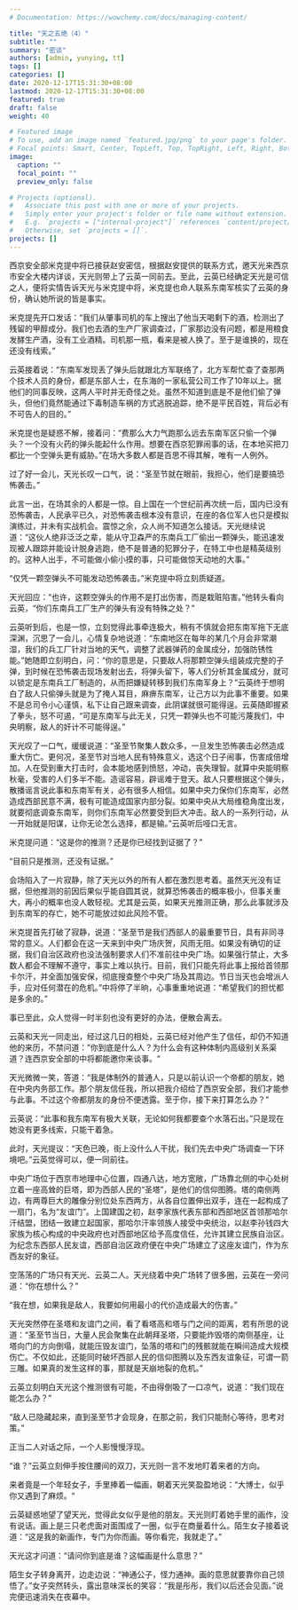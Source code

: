 ```yaml
---
# Documentation: https://wowchemy.com/docs/managing-content/

title: "天之五绝（4）"
subtitle: ""
summary: "密谈"
authors: [admin, yunying, tt]
tags: []
categories: []
date: 2020-12-17T15:31:30+08:00
lastmod: 2020-12-17T15:31:30+08:00
featured: true
draft: false
weight: 40

# Featured image
# To use, add an image named `featured.jpg/png` to your page's folder.
# Focal points: Smart, Center, TopLeft, Top, TopRight, Left, Right, BottomLeft, Bottom, BottomRight.
image:
  caption: ""
  focal_point: ""
  preview_only: false

# Projects (optional).
#   Associate this post with one or more of your projects.
#   Simply enter your project's folder or file name without extension.
#   E.g. `projects = ["internal-project"]` references `content/project/deep-learning/index.md`.
#   Otherwise, set `projects = []`.
projects: []
---
```


西京安全部米克提中将已接获赵安密信，根据赵安提供的联系方式，邀天光来西京市安全大楼内详谈，天光则带上了云英一同前去。至此，云英已经确定天光是可信之人，便将实情告诉天光与米克提中将，米克提也命人联系东南军核实了云英的身份，确认她所说的皆是事实。

<!--more-->

米克提先开口发话：“我们从肇事司机的车上搜出了他当天喝剩下的酒，检测出了残留的甲醇成分。我们也去酒的生产厂家调查过，厂家那边没有问题，都是用粮食发酵生产酒，没有工业酒精。司机那一瓶，看来是被人换了。至于是谁换的，现在还没有线索。”

云英接着说：“东南军发现丢了弹头后就跟北方军联络了，北方军帮忙查了查那两个技术人员的身份，都是东部人士，在东海的一家私营公司工作了10年以上。据他们的同事反映，这两人平时并无奇怪之处。虽然不知道到底是不是他们偷了弹头，但他们竟然能通过下毒制造车祸的方式逃脱追踪，绝不是平民百姓，背后必有不可告人的目的。”

米克提也是疑惑不解，接着问：“费那么大力气跑那么远去东南军区只偷一个弹头？一个没有火药的弹头能起什么作用。想要在西京犯罪闹事的话，在本地买把刀都比一个空弹头更有威胁。”在场大多数人都是百思不得其解，唯有一人例外。

过了好一会儿，天光长叹一口气，说：“圣至节就在眼前，我担心，他们是要搞恐怖袭击。”

此言一出，在场其余的人都是一惊。自上国在一个世纪前再次统一后，国内已没有恐怖袭击，人民承平已久，对恐怖袭击根本没有意识，在座的各位军人也只是模拟演练过，并未有实战机会。震惊之余，众人尚不知道怎么接话。天光继续说道：“这伙人绝非泛泛之辈，能从守卫森严的东南兵工厂偷出一颗弹头，能迅速发现被人跟踪并能设计脱身逃跑，绝不是普通的犯罪分子，在特工中也是精英级别的。这种人出手，不可能做小偷小摸的事，只可能做惊天动地的大事。”

“仅凭一颗空弹头不可能发动恐怖袭击。”米克提中将立刻质疑道。

天光回应：“也许，这颗空弹头的作用不是打出伤害，而是栽赃陷害。”他转头看向云英，“你们东南兵工厂生产的弹头有没有特殊之处？”

云英听到后，也是一惊，立刻觉得此事牵连极大，稍有不慎就会把东南军拖下无底深渊，沉思了一会儿，心情复杂地说道：“东南地区在每年的某几个月会非常潮湿，我们的兵工厂针对当地的天气，调整了武器弹药的金属成分，加强防锈性能。”她随即立刻明白，问：“你的意思是，只要敌人将那颗空弹头组装成完整的子弹，到时候在恐怖袭击现场发射出去，将弹头留下，等人们分析其金属成分，就可以锁定是东南兵工厂制造的，从而把嫌疑转移到我们东南军身上？”云英终于想明白了敌人只偷弹头就是为了掩人耳目，麻痹东南军，让己方以为此事不重要。如果不是总司令小心谨慎，私下让自己跟来调查，此阴谋就很可能得逞。云英随即握紧了拳头，怒不可遏，“可是东南军与此无关，只凭一颗弹头也不可能污蔑我们，中央明察，敌人的奸计不可能得逞。”

天光叹了一口气，缓缓说道：“圣至节聚集人数众多，一旦发生恐怖袭击必然造成重大伤亡。更何况，圣至节对当地人民有特殊意义，选这个日子闹事，伤害成倍增加。人在受到重大打击时，会本能地感到愤怒，冲动，丧失理智。就算中央能明察秋毫，受害的人们多半不能。造谣容易，辟谣难于登天。敌人只要根据这个弹头，散播谣言说此事和东南军有关，必有很多人相信。如果中央力保你们东南军，必然造成西部民意不满，极有可能造成国家内部分裂。如果中央从大局维稳角度出发，就要彻底调查东南军，则你们东南军必然要受到巨大冲击。敌人的一系列行动，从一开始就是阳谋，让你无论怎么选择，都是输。”云英听后哑口无言。

米克提问道：“这是你的推测？还是你已经找到证据了？”

“目前只是推测，还没有证据。”

会场陷入了一片寂静，除了天光以外的所有人都在激烈思考着。虽然天光没有证据，但他推测的前因后果似乎能自圆其说，就算恐怖袭击的概率极小，但事关重大，再小的概率也没人敢轻视。尤其是云英，如果天光推测正确，那么此事就涉及到东南军的存亡，她不可能放过如此风险不管。

米克提首先打破了寂静，说道：“圣至节是我们西部人的最重要节日，具有非同寻常的意义。人们都会在这一天来到中央广场庆贺，风雨无阻。如果没有确切的证据，我们自治区政府也没法强制要求人们不准前往中央广场。如果强行禁止，大多数人都会不理解不遵守，事实上难以执行。目前，我们只能先将此事上报给首领那卡尔汗，并全面加强安保，彻底搜查整个中央广场及其周边。节日当天也会增派人手，应对任何潜在的危机。”中将停了半晌，心事重重地说道：“希望我们的担忧都是多余的。”

事已至此，众人觉得一时半刻也没有更好的办法，便散会离去。

云英和天光一同走出，经过这几日的相处，云英已经对他产生了信任，却仍不知道他的来历，不禁问道：”你到底是什么人？为什么会有这种体制内高级别关系渠道？连西京安全部的中将都能邀你来谈事。“

天光微微一笑，答道：“我是体制外的普通人，只是以前认识一个帝都的朋友，她在中央内务部工作。那个朋友信任我，所以把我介绍给了西京安全部，我们才能参与此事。不过这个帝都朋友的身份不便透露。至于你，接下来打算怎么办？”

云英说：“此事和我东南军有极大关联，无论如何我都要查个水落石出。”只是现在她没有更多线索，只能干着急。

此时，天光提议：“天色已晚，街上没什么人干扰，我们先去中央广场调查一下环境吧。”云英觉得可以，便一同前往。

中央广场位于西京市地理中心位置，四通八达，地方宽敞，广场靠北侧的中心处树立着一座高耸的巨塔，即为西部人民的“圣塔”，是他们的信仰图腾。塔的南侧两边，有两尊巨大的雕像分别位处东西两方，从各自位置伸出双手，连在一起构成了一扇门，名为“友谊门”。上国建国之初，赵李家族代表东部和西部地区首领那哈尔汗结盟，团结一致建立起国家，那哈尔汗率领族人接受中央统治，以赵李孙钱四大家族为核心构成的中央政府也对西部地区给予高度信任，允许其建立民族自治区。为纪念东西部人民友谊，西部自治区政府便在中央广场建立了这座友谊门，作为东西友好的象征。

空荡荡的广场只有天光、云英二人。天光绕着中央广场转了很多圈，云英在一旁问道：“你在想什么？”

“我在想，如果我是敌人，我要如何用最小的代价造成最大的伤害。”

天光突然停在圣塔和友谊门之间，看了看塔高和塔与门之间的距离，若有所思的说道：“圣至节当日，大量人民会聚集在此朝拜圣塔，只要能炸毁塔的南侧基座，让塔向门的方向倒塌，就能压毁友谊门，坠落的塔和门的残骸就能在瞬间造成大规模伤亡。不仅如此，还能同时破坏西部人民的信仰图腾以及东西友谊象征，可谓一箭三雕。如果真的发生这样的事，那就是天崩地裂的危机。”

云英立刻明白天光这个推测很有可能，不由得倒吸了一口凉气，说道：“我们现在能怎么办？”

“敌人已隐藏起来，直到圣至节才会现身，在那之前，我们只能耐心等待，思考对策。”

正当二人对话之际，一个人影慢慢浮现。

“谁？”云英立刻伸手按住腰间的双刀，天光则一言不发地盯着来者的方向。

来者竟是一个年轻女子，手里捧着一幅画，朝着天光笑盈盈地说：“大博士，似乎你又遇到了麻烦。“

云英疑惑地望了望天光，觉得此女似乎是他的朋友。天光则盯着她手里的画作，没有说话。画上是三只老虎面对面围成了一圈，似乎在商量着什么。陌生女子接着说道：“这是我的新画作，专门为你而画。等你看完，我就走了。”

天光这才问道：“请问你到底是谁？这幅画是什么意思？”

陌生女子转身离开，边走边说：“神通公子，怪力通神。画的意思就要靠你自己领悟了。”女子突然转头，露出意味深长的笑容：“我是彤彤，我们以后还会见面。”说完便迅速消失在夜幕中。





